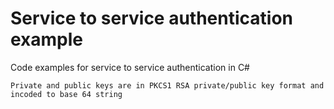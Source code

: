 # Service to service authentication example

Code examples for service to service authentication in C#

`Private and public keys are in PKCS1 RSA private/public key format and incoded to base 64 string`
